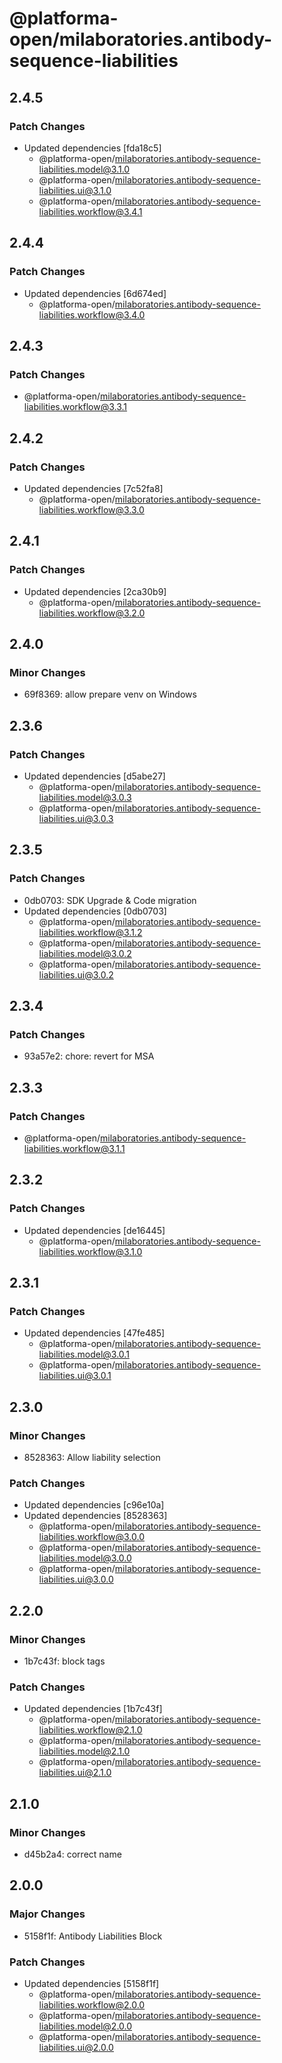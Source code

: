 # @platforma-open/milaboratories.antibody-sequence-liabilities

## 2.4.5

### Patch Changes

- Updated dependencies [fda18c5]
  - @platforma-open/milaboratories.antibody-sequence-liabilities.model@3.1.0
  - @platforma-open/milaboratories.antibody-sequence-liabilities.ui@3.1.0
  - @platforma-open/milaboratories.antibody-sequence-liabilities.workflow@3.4.1

## 2.4.4

### Patch Changes

- Updated dependencies [6d674ed]
  - @platforma-open/milaboratories.antibody-sequence-liabilities.workflow@3.4.0

## 2.4.3

### Patch Changes

- @platforma-open/milaboratories.antibody-sequence-liabilities.workflow@3.3.1

## 2.4.2

### Patch Changes

- Updated dependencies [7c52fa8]
  - @platforma-open/milaboratories.antibody-sequence-liabilities.workflow@3.3.0

## 2.4.1

### Patch Changes

- Updated dependencies [2ca30b9]
  - @platforma-open/milaboratories.antibody-sequence-liabilities.workflow@3.2.0

## 2.4.0

### Minor Changes

- 69f8369: allow prepare venv on Windows

## 2.3.6

### Patch Changes

- Updated dependencies [d5abe27]
  - @platforma-open/milaboratories.antibody-sequence-liabilities.model@3.0.3
  - @platforma-open/milaboratories.antibody-sequence-liabilities.ui@3.0.3

## 2.3.5

### Patch Changes

- 0db0703: SDK Upgrade & Code migration
- Updated dependencies [0db0703]
  - @platforma-open/milaboratories.antibody-sequence-liabilities.workflow@3.1.2
  - @platforma-open/milaboratories.antibody-sequence-liabilities.model@3.0.2
  - @platforma-open/milaboratories.antibody-sequence-liabilities.ui@3.0.2

## 2.3.4

### Patch Changes

- 93a57e2: chore: revert for MSA

## 2.3.3

### Patch Changes

- @platforma-open/milaboratories.antibody-sequence-liabilities.workflow@3.1.1

## 2.3.2

### Patch Changes

- Updated dependencies [de16445]
  - @platforma-open/milaboratories.antibody-sequence-liabilities.workflow@3.1.0

## 2.3.1

### Patch Changes

- Updated dependencies [47fe485]
  - @platforma-open/milaboratories.antibody-sequence-liabilities.model@3.0.1
  - @platforma-open/milaboratories.antibody-sequence-liabilities.ui@3.0.1

## 2.3.0

### Minor Changes

- 8528363: Allow liability selection

### Patch Changes

- Updated dependencies [c96e10a]
- Updated dependencies [8528363]
  - @platforma-open/milaboratories.antibody-sequence-liabilities.workflow@3.0.0
  - @platforma-open/milaboratories.antibody-sequence-liabilities.model@3.0.0
  - @platforma-open/milaboratories.antibody-sequence-liabilities.ui@3.0.0

## 2.2.0

### Minor Changes

- 1b7c43f: block tags

### Patch Changes

- Updated dependencies [1b7c43f]
  - @platforma-open/milaboratories.antibody-sequence-liabilities.workflow@2.1.0
  - @platforma-open/milaboratories.antibody-sequence-liabilities.model@2.1.0
  - @platforma-open/milaboratories.antibody-sequence-liabilities.ui@2.1.0

## 2.1.0

### Minor Changes

- d45b2a4: correct name

## 2.0.0

### Major Changes

- 5158f1f: Antibody Liabilities Block

### Patch Changes

- Updated dependencies [5158f1f]
  - @platforma-open/milaboratories.antibody-sequence-liabilities.workflow@2.0.0
  - @platforma-open/milaboratories.antibody-sequence-liabilities.model@2.0.0
  - @platforma-open/milaboratories.antibody-sequence-liabilities.ui@2.0.0
